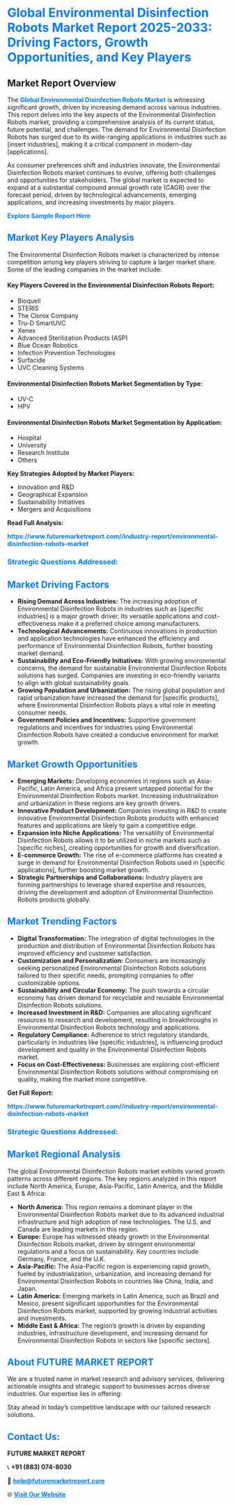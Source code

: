<h1 style="color: #007BFF;">Global Environmental Disinfection Robots Market Report 2025-2033: Driving Factors, Growth Opportunities, and Key Players</h1>

<section id="overview">
<h2>Market Report Overview</h2>
<p>The <a href="https://www.futuremarketreport.com//industry-report/environmental-disinfection-robots-market" style="color: #007BFF; text-decoration: none;"><strong>Global Environmental Disinfection Robots Market</strong></a> is witnessing significant growth, driven by increasing demand across various industries. This report delves into the key aspects of the Environmental Disinfection Robots market, providing a comprehensive analysis of its current status, future potential, and challenges. The demand for Environmental Disinfection Robots has surged due to its wide-ranging applications in industries such as [insert industries], making it a critical component in modern-day [applications].</p>
<p>As consumer preferences shift and industries innovate, the Environmental Disinfection Robots market continues to evolve, offering both challenges and opportunities for stakeholders. The global market is expected to expand at a substantial compound annual growth rate (CAGR) over the forecast period, driven by technological advancements, emerging applications, and increasing investments by major players.</p>
</section>

<section id="overview">
<p><a href="https://www.futuremarketreport.com//request-sample/reportId=51302" style="color: #007BFF; text-decoration: none;"><strong>Explore Sample Report Here</strong></a></p>
</section>

<section id="key-players">
<h2 style="color: #007BFF;">Market Key Players Analysis</h2>
<p>The Environmental Disinfection Robots market is characterized by intense competition among key players striving to capture a larger market share. Some of the leading companies in the market include:</p>
<h4>Key Players Covered in the Environmental Disinfection Robots Report:</h4>
<ul><li>Bioquell</li><li>STERIS</li><li>The Clorox Company</li><li>Tru-D SmartUVC</li><li>Xenex</li><li>Advanced Sterilization Products (ASP)</li><li>Blue Ocean Robotics</li><li>Infection Prevention Technologies</li><li>Surfacide</li><li>UVC Cleaning Systems</li></ul>
<h4>Environmental Disinfection Robots Market Segmentation by Type:</h4>
<ul><li>UV-C</li><li>HPV</li></ul>

<h4>Environmental Disinfection Robots Market Segmentation by Application:</h4>
<ul><li>Hospital</li><li>University</li><li>Research Institute</li><li>Others</li></ul>
<p><strong>Key Strategies Adopted by Market Players:</strong></p>
<ul>
<li>Innovation and R&D</li>
<li>Geographical Expansion</li>
<li>Sustainability Initiatives</li>
<li>Mergers and Acquisitions</li>
</ul>
</section>

<section>
<p><strong>Read Full Analysis: </strong></p><a href="https://www.futuremarketreport.com//industry-report/environmental-disinfection-robots-market" style="color: #007BFF; text-decoration: none;"><strong>https://www.futuremarketreport.com//industry-report/environmental-disinfection-robots-market</strong></a>
<h3 style="color: #007BFF;">Strategic Questions Addressed:</h3>
</section>

<section id="driving-factors">
<h2 style="color: #007BFF;">Market Driving Factors</h2>
<ul>
<li><strong>Rising Demand Across Industries:</strong> The increasing adoption of Environmental Disinfection Robots in industries such as [specific industries] is a major growth driver. Its versatile applications and cost-effectiveness make it a preferred choice among manufacturers.</li>
<li><strong>Technological Advancements:</strong> Continuous innovations in production and application technologies have enhanced the efficiency and performance of Environmental Disinfection Robots, further boosting market demand.</li>
<li><strong>Sustainability and Eco-Friendly Initiatives:</strong> With growing environmental concerns, the demand for sustainable Environmental Disinfection Robots solutions has surged. Companies are investing in eco-friendly variants to align with global sustainability goals.</li>
<li><strong>Growing Population and Urbanization:</strong> The rising global population and rapid urbanization have increased the demand for [specific products], where Environmental Disinfection Robots plays a vital role in meeting consumer needs.</li>
<li><strong>Government Policies and Incentives:</strong> Supportive government regulations and incentives for industries using Environmental Disinfection Robots have created a conducive environment for market growth.</li>
</ul>
</section>

<section id="growth-opportunities">
<h2 style="color: #007BFF;">Market Growth Opportunities</h2>
<ul>
<li><strong>Emerging Markets:</strong> Developing economies in regions such as Asia-Pacific, Latin America, and Africa present untapped potential for the Environmental Disinfection Robots market. Increasing industrialization and urbanization in these regions are key growth drivers.</li>
<li><strong>Innovative Product Development:</strong> Companies investing in R&D to create innovative Environmental Disinfection Robots products with enhanced features and applications are likely to gain a competitive edge.</li>
<li><strong>Expansion into Niche Applications:</strong> The versatility of Environmental Disinfection Robots allows it to be utilized in niche markets such as [specific niches], creating opportunities for growth and diversification.</li>
<li><strong>E-commerce Growth:</strong> The rise of e-commerce platforms has created a surge in demand for Environmental Disinfection Robots used in [specific applications], further boosting market growth.</li>
<li><strong>Strategic Partnerships and Collaborations:</strong> Industry players are forming partnerships to leverage shared expertise and resources, driving the development and adoption of Environmental Disinfection Robots products globally.</li>
</ul>
</section>

<section id="trending-factors">
<h2 style="color: #007BFF;">Market Trending Factors</h2>
<ul>
<li><strong>Digital Transformation:</strong> The integration of digital technologies in the production and distribution of Environmental Disinfection Robots has improved efficiency and customer satisfaction.</li>
<li><strong>Customization and Personalization:</strong> Consumers are increasingly seeking personalized Environmental Disinfection Robots solutions tailored to their specific needs, prompting companies to offer customizable options.</li>
<li><strong>Sustainability and Circular Economy:</strong> The push towards a circular economy has driven demand for recyclable and reusable Environmental Disinfection Robots solutions.</li>
<li><strong>Increased Investment in R&D:</strong> Companies are allocating significant resources to research and development, resulting in breakthroughs in Environmental Disinfection Robots technology and applications.</li>
<li><strong>Regulatory Compliance:</strong> Adherence to strict regulatory standards, particularly in industries like [specific industries], is influencing product development and quality in the Environmental Disinfection Robots market.</li>
<li><strong>Focus on Cost-Effectiveness:</strong> Businesses are exploring cost-efficient Environmental Disinfection Robots solutions without compromising on quality, making the market more competitive.</li>
</ul>
</section>

<section>
<p><strong>Get Full Report: </strong></p><a href="https://www.futuremarketreport.com//industry-report/environmental-disinfection-robots-market" style="color: #007BFF; text-decoration: none;"><strong>https://www.futuremarketreport.com//industry-report/environmental-disinfection-robots-market</strong></a>
<h3 style="color: #007BFF;">Strategic Questions Addressed:</h3>
</section>


<section id="regional-analysis">
<h2 style="color: #007BFF;">Market Regional Analysis</h2>
<p>The global Environmental Disinfection Robots market exhibits varied growth patterns across different regions. The key regions analyzed in this report include North America, Europe, Asia-Pacific, Latin America, and the Middle East & Africa:</p>
<ul>
<li><strong>North America:</strong> This region remains a dominant player in the Environmental Disinfection Robots market due to its advanced industrial infrastructure and high adoption of new technologies. The U.S. and Canada are leading markets in this region.</li>
<li><strong>Europe:</strong> Europe has witnessed steady growth in the Environmental Disinfection Robots market, driven by stringent environmental regulations and a focus on sustainability. Key countries include Germany, France, and the U.K.</li>
<li><strong>Asia-Pacific:</strong> The Asia-Pacific region is experiencing rapid growth, fueled by industrialization, urbanization, and increasing demand for Environmental Disinfection Robots in countries like China, India, and Japan.</li>
<li><strong>Latin America:</strong> Emerging markets in Latin America, such as Brazil and Mexico, present significant opportunities for the Environmental Disinfection Robots market, supported by growing industrial activities and investments.</li>
<li><strong>Middle East & Africa:</strong> The region’s growth is driven by expanding industries, infrastructure development, and increasing demand for Environmental Disinfection Robots in sectors like [specific sectors].</li>
</ul>
</section>

<footer>
<h2 style="color: #007BFF;">About FUTURE MARKET REPORT</h2>
<p>We are a trusted name in market research and advisory services, delivering actionable insights and strategic support to businesses across diverse industries. Our expertise lies in offering:</p>

<p>Stay ahead in today’s competitive landscape with our tailored research solutions.</p>

<h2 style="color: #007BFF;">Contact Us:</h2>
<p><strong>FUTURE MARKET REPORT</strong></p>
<p>📞 <strong>+91 (883) 074-8030</strong></p>
<p>📧 <strong><a href="mailto:help@futuremarketreport.com" style="color: #007BFF;">help@futuremarketreport.com</a></strong></p>
<p>🌐 <strong><a href="https://www.futuremarketreport.com/" style="color: #007BFF;">Visit Our Website</a></strong></p>
</footer>